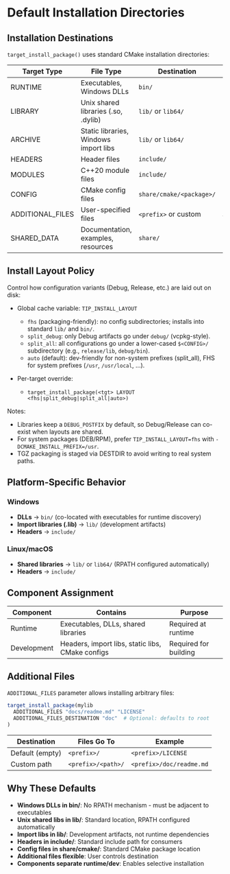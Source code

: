 # Default Installation Directories

## Installation Destinations

`target_install_package()` uses standard CMake installation directories:

| Target Type | File Type | Destination | Variable |
|-------------|-----------|-------------|----------|
| RUNTIME | Executables, Windows DLLs | `bin/` | `CMAKE_INSTALL_BINDIR` |
| LIBRARY | Unix shared libraries (.so, .dylib) | `lib/` or `lib64/` | `CMAKE_INSTALL_LIBDIR` |
| ARCHIVE | Static libraries, Windows import libs | `lib/` or `lib64/` | `CMAKE_INSTALL_LIBDIR` |
| HEADERS | Header files | `include/` | `CMAKE_INSTALL_INCLUDEDIR` |
| MODULES | C++20 module files | `include/` | `CMAKE_INSTALL_INCLUDEDIR` |
| CONFIG | CMake config files | `share/cmake/<package>/` | `CMAKE_INSTALL_DATADIR` |
| ADDITIONAL_FILES | User-specified files | `<prefix>` or custom | `ADDITIONAL_FILES_DESTINATION` |
| SHARED_DATA | Documentation, examples, resources | `share/` | `CMAKE_INSTALL_DATADIR` |

## Install Layout Policy

Control how configuration variants (Debug, Release, etc.) are laid out on disk:

- Global cache variable: `TIP_INSTALL_LAYOUT`
  - `fhs` (packaging-friendly): no config subdirectories; installs into standard `lib/` and `bin/`.
  - `split_debug`: only Debug artifacts go under `debug/` (vcpkg-style).
  - `split_all`: all configurations go under a lower-cased `$<CONFIG>/` subdirectory (e.g., `release/lib`, `debug/bin`).
  - `auto` (default): dev-friendly for non-system prefixes (split_all), FHS for system prefixes (`/usr`, `/usr/local`, …).

- Per-target override:
  - `target_install_package(<tgt> LAYOUT <fhs|split_debug|split_all|auto>)`

Notes:
- Libraries keep a `DEBUG_POSTFIX` by default, so Debug/Release can co-exist when layouts are shared.
- For system packages (DEB/RPM), prefer `TIP_INSTALL_LAYOUT=fhs` with `-DCMAKE_INSTALL_PREFIX=/usr`.
- TGZ packaging is staged via DESTDIR to avoid writing to real system paths.

## Platform-Specific Behavior

### Windows
- **DLLs** → `bin/` (co-located with executables for runtime discovery)
- **Import libraries (.lib)** → `lib/` (development artifacts)
- **Headers** → `include/`

### Linux/macOS  
- **Shared libraries** → `lib/` or `lib64/` (RPATH configured automatically)
- **Headers** → `include/`

## Component Assignment

| Component | Contains | Purpose |
|-----------|----------|---------|
| Runtime | Executables, DLLs, shared libraries | Required at runtime |
| Development | Headers, import libs, static libs, CMake configs | Required for building |

## Additional Files

`ADDITIONAL_FILES` parameter allows installing arbitrary files:

```cmake
target_install_package(mylib
  ADDITIONAL_FILES "docs/readme.md" "LICENSE"
  ADDITIONAL_FILES_DESTINATION "doc"  # Optional: defaults to root
)
```

| Destination | Files Go To | Example |
|-------------|-------------|---------|
| Default (empty) | `<prefix>/` | `<prefix>/LICENSE` |
| Custom path | `<prefix>/<path>/` | `<prefix>/doc/readme.md` |

## Why These Defaults

- **Windows DLLs in bin/**: No RPATH mechanism - must be adjacent to executables
- **Unix shared libs in lib/**: Standard location, RPATH configured automatically  
- **Import libs in lib/**: Development artifacts, not runtime dependencies
- **Headers in include/**: Standard include path for consumers
- **Config files in share/cmake/**: Standard CMake package location
- **Additional files flexible**: User controls destination
- **Components separate runtime/dev**: Enables selective installation
